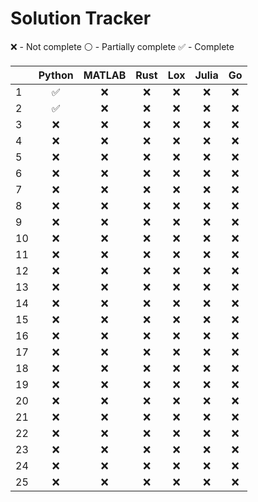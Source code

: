 <!-- {"python": [2, 2, 0, 0, 0, 0, 0, 0, 0, 0, 0, 0, 0, 0, 0, 0, 0, 0, 0, 0, 0, 0, 0, 0, 0], "matlab": [0, 0, 0, 0, 0, 0, 0, 0, 0, 0, 0, 0, 0, 0, 0, 0, 0, 0, 0, 0, 0, 0, 0, 0, 0], "rust": [0, 0, 0, 0, 0, 0, 0, 0, 0, 0, 0, 0, 0, 0, 0, 0, 0, 0, 0, 0, 0, 0, 0, 0, 0], "lox": [0, 0, 0, 0, 0, 0, 0, 0, 0, 0, 0, 0, 0, 0, 0, 0, 0, 0, 0, 0, 0, 0, 0, 0, 0], "julia": [0, 0, 0, 0, 0, 0, 0, 0, 0, 0, 0, 0, 0, 0, 0, 0, 0, 0, 0, 0, 0, 0, 0, 0, 0], "go": [0, 0, 0, 0, 0, 0, 0, 0, 0, 0, 0, 0, 0, 0, 0, 0, 0, 0, 0, 0, 0, 0, 0, 0, 0]} -->
# Solution Tracker
:x: - Not complete
:white_circle: - Partially complete
:white_check_mark: - Complete


|    |       Python       |       MATLAB       |        Rust        |        Lox         |       Julia        |         Go         |
|----|:------------------:|:------------------:|:------------------:|:------------------:|:------------------:|:------------------:|
| 1  | :white_check_mark: |        :x:         |        :x:         |        :x:         |        :x:         |        :x:         |
| 2  | :white_check_mark: |        :x:         |        :x:         |        :x:         |        :x:         |        :x:         |
| 3  |        :x:         |        :x:         |        :x:         |        :x:         |        :x:         |        :x:         |
| 4  |        :x:         |        :x:         |        :x:         |        :x:         |        :x:         |        :x:         |
| 5  |        :x:         |        :x:         |        :x:         |        :x:         |        :x:         |        :x:         |
| 6  |        :x:         |        :x:         |        :x:         |        :x:         |        :x:         |        :x:         |
| 7  |        :x:         |        :x:         |        :x:         |        :x:         |        :x:         |        :x:         |
| 8  |        :x:         |        :x:         |        :x:         |        :x:         |        :x:         |        :x:         |
| 9  |        :x:         |        :x:         |        :x:         |        :x:         |        :x:         |        :x:         |
| 10 |        :x:         |        :x:         |        :x:         |        :x:         |        :x:         |        :x:         |
| 11 |        :x:         |        :x:         |        :x:         |        :x:         |        :x:         |        :x:         |
| 12 |        :x:         |        :x:         |        :x:         |        :x:         |        :x:         |        :x:         |
| 13 |        :x:         |        :x:         |        :x:         |        :x:         |        :x:         |        :x:         |
| 14 |        :x:         |        :x:         |        :x:         |        :x:         |        :x:         |        :x:         |
| 15 |        :x:         |        :x:         |        :x:         |        :x:         |        :x:         |        :x:         |
| 16 |        :x:         |        :x:         |        :x:         |        :x:         |        :x:         |        :x:         |
| 17 |        :x:         |        :x:         |        :x:         |        :x:         |        :x:         |        :x:         |
| 18 |        :x:         |        :x:         |        :x:         |        :x:         |        :x:         |        :x:         |
| 19 |        :x:         |        :x:         |        :x:         |        :x:         |        :x:         |        :x:         |
| 20 |        :x:         |        :x:         |        :x:         |        :x:         |        :x:         |        :x:         |
| 21 |        :x:         |        :x:         |        :x:         |        :x:         |        :x:         |        :x:         |
| 22 |        :x:         |        :x:         |        :x:         |        :x:         |        :x:         |        :x:         |
| 23 |        :x:         |        :x:         |        :x:         |        :x:         |        :x:         |        :x:         |
| 24 |        :x:         |        :x:         |        :x:         |        :x:         |        :x:         |        :x:         |
| 25 |        :x:         |        :x:         |        :x:         |        :x:         |        :x:         |        :x:         |
